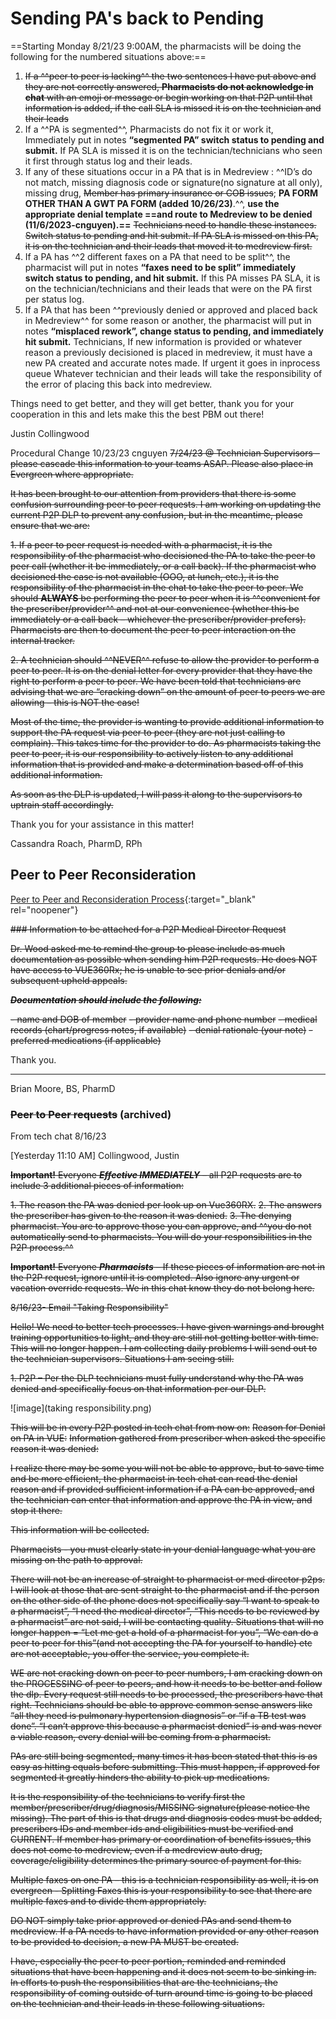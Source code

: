 # Sending PA's back to Pending 

==Starting Monday 8/21/23 9:00AM, the pharmacists will be doing the following for the numbered situations above:==

1.	~~If a ^^peer to peer is lacking^^ the two sentences I have put above and they are not correctly answered, **Pharmacists do not acknowledge in chat** with an emoji or message or begin working on that P2P until that information is added, if the call SLA is missed it is on the technician and their leads~~
2.	If a ^^PA is segmented^^, Pharmacists do not fix it or work it, Immediately put in notes **“segmented PA” switch status to pending and submit.** If PA SLA is missed it is on the technician/technicians who seen it first through status log and their leads.
3.	If any of these situations occur in a PA that is in Medreview : ^^ID’s do not match, missing diagnosis code or signature(no signature at all only), missing drug, ~~Member has primary insurance or COB issues~~; **PA FORM OTHER THAN A GWT PA FORM (added 10/26/23)**.^^, **use the appropriate denial template ==and route to Medreview to be denied (11/6/2023-cnguyen).==** ~~Technicians need to handle these instances. Switch status to pending and hit submit. If PA SLA is missed on this PA, it is on the technician and their leads that moved it to medreview first.~~
4.	If a PA has ^^2 different faxes on a PA that need to be split^^, the pharmacist will put in notes **“faxes need to be split” immediately switch status to pending, and hit submit.** If this PA misses PA SLA, it is on the technician/technicians and their leads that were on the PA first per status log.
5.	If a PA that has been ^^previously denied or approved and placed back in Medreview^^ for some reason or another, the pharmacist will put in notes **“misplaced rework”, change status to pending, and immediately hit submit.** Technicians, If new information is provided or whatever reason a previously decisioned is placed in medreview, it must have a new PA created and accurate notes made. If urgent it goes in inprocess queue Whatever technician and their leads will take the responsibility of the error of placing this back into medreview.

Things need to get better, and they will get better, thank you for your cooperation in this and lets make this the best PBM out there!


Justin Collingwood


Procedural Change 10/23/23 cnguyen
~~7/24/23 @ Technician Supervisors – please cascade this information to your teams ASAP. Please also place in Evergreen where appropriate.~~

~~It has been brought to our attention from providers that there is some confusion surrounding peer to peer requests. I am working on updating the current P2P DLP to prevent any confusion, but in the meantime, please ensure that we are:~~

~~1.	If a peer to peer request is needed with a pharmacist, it is the responsibility of the pharmacist who decisioned the PA to take the peer to peer call (whether it be immediately, or a call back). If the pharmacist who decisioned the case is not available (OOO, at lunch, etc.), it is the responsibility of the pharmacist in the chat to take the peer to peer. We should **ALWAYS** be performing the peer to peer when it is ^^convenient for the prescriber/provider^^ and not at our convenience (whether this be immediately or a call back – whichever the prescriber/provider prefers). Pharmacists are then to document the peer to peer interaction on the internal tracker.~~
   
~~2.	A technician should ^^NEVER^^ refuse to allow the provider to perform a peer to peer. It is on the denial letter for every provider that they have the right to perform a peer to peer. We have been told that technicians are advising that we are “cracking down” on the amount of peer to peers we are allowing – this is NOT the case!~~

~~Most of the time, the provider is wanting to provide additional information to support the PA request via peer to peer (they are not just calling to complain). This takes time for the provider to do. As pharmacists taking the peer to peer, it is our responsibility to actively listen to any additional information that is provided and make a determination based off of this additional information.~~

~~As soon as the DLP is updated, I will pass it along to the supervisors to uptrain staff accordingly.~~

Thank you for your assistance in this matter!

Cassandra Roach, PharmD, RPh



## Peer to Peer Reconsideration

[Peer to Peer and Reconsideration Process](https://mygainwell.sharepoint.com.mcas.ms/:w:/r/teams/OHSPBM/_layouts/15/Doc.aspx?sourcedoc=%7B45CA3683-3A81-4050-B775-EA8C41C2919D%7D&file=Peer%20to%20Peer%20and%20Reconsideration%20Process%20%20Updated%2005242023.docx&action=default&mobileredirect=true&cid=d388194a-3e49-4b4d-90b4-125226710d44){:target="_blank" rel="noopener"}


~~### Information to be attached for a P2P Medical Director Request~~

~~Dr. Wood asked me to remind the group to please include as much documentation as possible when sending him P2P requests. He does NOT have access to VUE360Rx; he is unable to see prior denials and/or subsequent upheld appeals.~~ 

~~***Documentation should include the following:***~~

~~- name and DOB of member~~ 
~~- provider name and phone number~~
~~- medical records (chart/progress notes, if available)~~ 
~~- denial rationale (your note)~~ 
~~- preferred medications (if applicable)~~

Thank you.

___________________________________________
Brian Moore, BS, PharmD



### ~~Peer to Peer requests~~ (archived) 

From tech chat 8/16/23

[Yesterday 11:10 AM] Collingwood, Justin

~~**Important!** Everyone ***Effective IMMEDIATELY*** – all P2P requests are to include 3 additional pieces of information:~~ 

~~1. The reason the PA was denied per look up on Vue360RX.~~
~~2. The answers the prescriber has given to the reason it was denied.~~
~~3. The denying pharmacist. You are to approve those you can approve, and ^^you do not automatically send to pharmacists. You will do your responsibilities in the P2P process.^^~~

~~**Important!** Everyone ***Pharmacists*** – If these pieces of information are not in the P2P request, ignore until it is completed. Also ignore any urgent or vacation override requests. We in this chat know they do not belong here.~~

~~8/16/23- Email "Taking Responsibility"~~

~~Hello! We need to better tech processes. I have given warnings and brought training opportunities to light, and they are still not getting better with time.~~
~~This will no longer happen. I am collecting daily problems I will send out to the technician supervisors.
Situations I am seeing still.~~

~~1.	P2P – Per the DLP technicians must fully understand why the PA was denied and specifically focus on that information per our DLP.~~
   
![image](taking responsibility.png)

~~This will be in every P2P posted in tech chat from now on:~~
              ~~Reason for Denial on PA in VUE:~~
              ~~Information gathered from prescriber when asked the specific reason it was denied:~~

~~I realize there may be some you will not be able to approve, but to save time and be more efficient, the pharmacist in tech chat can read the denial reason and if provided sufficient information if a PA can be approved, and the technician can enter that information and approve the PA in view, and stop it there.~~

~~This information will be collected.~~

~~Pharmacists - you must clearly state in your denial language what you are missing on the path to approval.~~

~~There will not be an increase of straight to pharmacist or med director p2ps. I will look at those that are sent straight to the pharmacist and if the person on the other side of the phone does not specifically say “I want to speak to a pharmacist”, “I need the medical director”, “This needs to be reviewed by a pharmacist” are not said, I will be contacting quality. Situations that will no longer happen = “Let me get a hold of a pharmacist for you”, “We can do a peer to peer for this”(and not accepting the PA for yourself to handle) etc are not acceptable, you offer the service, you complete it.~~

~~WE are not cracking down on peer to peer numbers, I am cracking down on the PROCESSING of peer to peers, and how it needs to be better and follow the dlp. Every request still needs to be processed, the prescribers have that right. Technicians should be able to approve common sense answers like “all they need is pulmonary hypertension diagnosis” or “if a TB test was done”. “I can’t approve this because a pharmacist denied” is and was never a viable reason, every denial will be coming from a pharmacist.~~

~~PAs are still being segmented, many times it has been stated that this is as easy as hitting equals before submitting. This must happen, if approved for segmented it greatly hinders the ability to pick up medications.~~

~~It is the responsibility of the technicians to verify first the member/prescriber/drug/diagnosis/MISSING signature(please notice the missing). The part of this is that drugs and diagnosis codes must be added, prescribers IDs and member ids and eligibilities must be verified and CURRENT. If member has primary or coordination of benefits issues, this does not come to medreview, even if a medreview auto drug, coverage/eligibility determines the primary source of payment for this.~~

~~Multiple faxes on one PA – this is a technician responsibility as well, it is on evergreen - Splitting Faxes this is your responsibility to see that there are multiple faxes and to divide them appropriately.~~

~~DO NOT simply take prior approved or denied PAs and send them to medreview. If a PA needs to have information provided or any other reason to be provided to decision, a new PA MUST be created.~~

~~I have, especially the peer to peer portion, reminded and reminded situations that have been happening and it does not seem to be sinking in. In efforts to push the responsibilities that are the technicians, the responsibility of coming outside of turn around time is going to be placed on the technician and their leads in these following situations.~~





